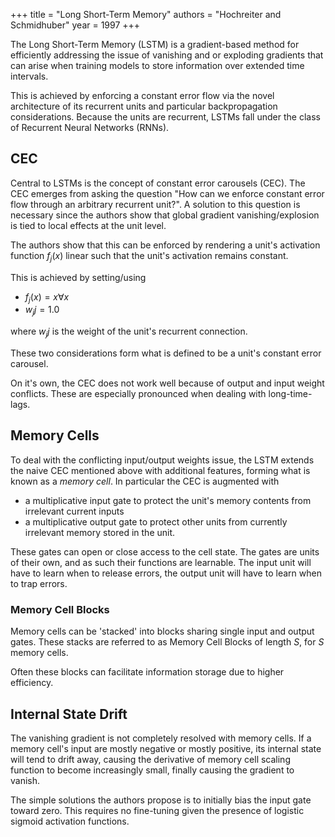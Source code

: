 +++
title = "Long Short-Term Memory"
authors = "Hochreiter and Schmidhuber"
year = 1997
+++

The Long Short-Term Memory (LSTM) is a gradient-based method for efficiently
addressing the issue of vanishing and or exploding gradients that can arise when
training models to store information over extended time intervals.

This is achieved by enforcing a constant error flow via the novel architecture
of its recurrent units and particular backpropagation considerations. Because
the units are recurrent, LSTMs fall under the class of Recurrent Neural Networks
(RNNs).

## CEC

Central to LSTMs is the concept of constant error carousels (CEC). The CEC
emerges from asking the question "How can we enforce constant error flow through
an arbitrary recurrent unit?". A solution to this question is necessary since
the authors show that global gradient vanishing/explosion is tied to local
effects at the unit level.

The authors show that this can be enforced by rendering a unit's activation
function $f_j(x)$ linear such that the unit's activation remains constant.

This is achieved by setting/using

- $f_j(x) = x \forall x$
- $w_jj = 1.0$

where $w_jj$ is the weight of the unit's recurrent connection.

These two considerations form what is defined to be a unit's constant error
carousel.

On it's own, the CEC does not work well because of output and input weight
conflicts. These are especially pronounced when dealing with long-time-lags.

## Memory Cells

To deal with the conflicting input/output weights issue, the LSTM extends the
naive CEC mentioned above with additional features, forming what is known as a
_memory cell_. In particular the CEC is augmented with

- a multiplicative input gate to protect the unit's memory contents from
  irrelevant current inputs
- a multiplicative output gate to protect other units from currently irrelevant
  memory stored in the unit.

These gates can open or close access to the cell state. The gates are units of
their own, and as such their functions are learnable. The input unit will have
to learn when to release errors, the output unit will have to learn when to trap
errors.

### Memory Cell Blocks

Memory cells can be 'stacked' into blocks sharing single input and output gates.
These stacks are referred to as Memory Cell Blocks of length $S$, for $S$ memory
cells.

Often these blocks can facilitate information storage due to higher efficiency.

## Internal State Drift

The vanishing gradient is not completely resolved with memory cells. If a memory
cell's input are mostly negative or mostly positive, its internal state will
tend to drift away, causing the derivative of memory cell scaling function to
become increasingly small, finally causing the gradient to vanish.

The simple solutions the authors propose is to initially bias the input gate
toward zero. This requires no fine-tuning given the presence of logistic sigmoid
activation functions.

